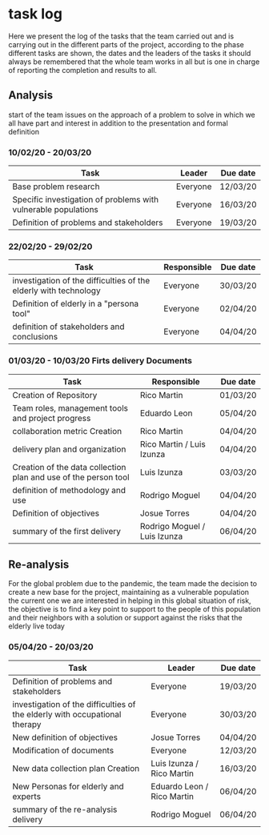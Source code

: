 # task log

Here we present the log of the tasks that the team carried out and is carrying out in the different parts of the project, according to the phase different tasks are shown, the dates and the leaders of the tasks it should always be remembered that the whole team works in all but is one in charge of reporting the completion and results to all.
## Analysis
start of the team issues on the approach of a problem to solve in which we all have part and interest in addition to the presentation and formal definition
###  10/02/20 - 20/03/20

|Task|Leader|Due date|
|---|---|---|
|Base problem research | Everyone | 12/03/20|
|Specific investigation of problems with vulnerable populations | Everyone | 16/03/20 |
|Definition of problems and stakeholders | Everyone | 19/03/20 |

###  22/02/20 - 29/02/20

|Task|Responsible|Due date|
|---|---|---|
|investigation of the difficulties of the elderly with technology | Everyone | 30/03/20 |
|Definition of elderly in a "persona tool"| Everyone | 02/04/20|
|definition of stakeholders and conclusions| Everyone | 04/04/20|

###  01/03/20 - 10/03/20   Firts delivery Documents 

|Task|Responsible|Due date|
|---|---|---|
|Creation of Repository| Rico Martin | 01/03/20 |
|Team roles, management tools and project progress|Eduardo Leon| 05/04/20|
|collaboration metric Creation|Rico Martin| 04/04/20|
|delivery plan and organization|Rico Martin / Luis Izunza| 04/04/20|
|Creation of the data collection plan and use of the person tool| Luis Izunza | 03/03/20 |
|definition of methodology and use| Rodrigo Moguel | 04/04/20|
|Definition of objectives|Josue Torres| 04/04/20|
|summary of the first delivery |Rodrigo Moguel / Luis Izunza| 06/04/20|



## Re-analysis
For the global problem due to the pandemic, the team made the decision to create a new base for the project, maintaining as a vulnerable population the current one we are interested in helping in this global situation of risk, the objective is to find a key point to support to the people of this population and their neighbors with a solution or support against the risks that the elderly live today

###  05/04/20 - 20/03/20

|Task|Leader|Due date|
|---|---|---|
|Definition of problems and stakeholders | Everyone | 19/03/20 |
|investigation of the difficulties of the elderly with occupational therapy | Everyone | 30/03/20 |
|New definition of objectives|Josue Torres| 04/04/20|
|Modification of documents| Everyone | 12/03/20|
|New  data collection plan Creation | Luis Izunza / Rico Martin | 16/03/20 |
|New Personas for elderly and experts |Eduardo Leon / Rico Martin | 06/04/20|
|summary of the re-analysis delivery |Rodrigo Moguel | 06/04/20|




